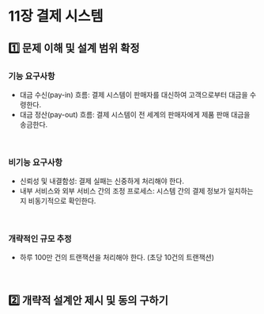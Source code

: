 # 11장 결제 시스템

## 1️⃣ 문제 이해 및 설계 범위 확정

### 기능 요구사항
- 대금 수신(pay-in) 흐름: 결제 시스템이 판매자를 대신하여 고객으로부터 대금을 수령한다.
- 대금 정산(pay-out) 흐름: 결제 시스템이 전 세계의 판매자에게 제품 판매 대금을 송금한다.

<br/>

### 비기능 요구사항
- 신뢰성 및 내결함성: 결제 실패는 신중하게 처리해야 한다.
- 내부 서비스와 외부 서비스 간의 조정 프로세스: 시스템 간의 결제 정보가 일치하는지 비동기적으로 확인한다.

<br/>

### 개략적인 규모 추정
- 하루 100만 건의 트랜잭션을 처리해야 한다. (초당 10건의 트랜잭션)

<br/>

## 2️⃣ 개략적 설계안 제시 및 동의 구하기
